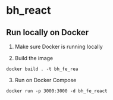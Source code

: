 # bh_react

## Run locally on Docker

1. Make sure Docker is running locally

2. Build the image

```
docker build . -t bh_fe_rea
```

3. Run on Docker Compose

```
docker run -p 3000:3000 -d bh_fe_react
```
